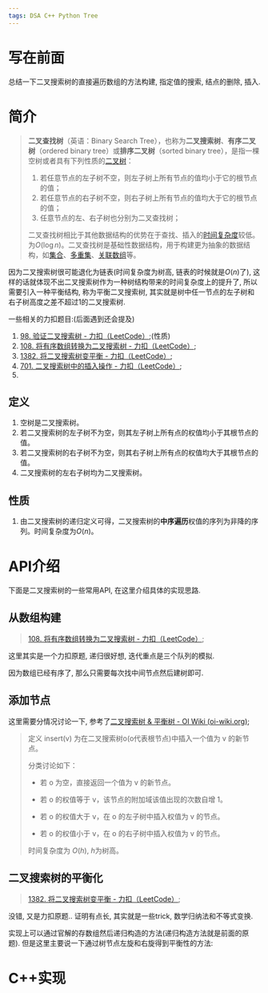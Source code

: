 ```yaml
---
tags: DSA C++ Python Tree
---
```


# 写在前面

总结一下二叉搜索树的直接遍历数组的方法构建, 指定值的搜索, 结点的删除, 插入.



# 简介

>   **二叉查找树**（英语：Binary Search Tree），也称为**二叉搜索树**、**有序二叉树**（ordered binary tree）或**排序二叉树**（sorted binary tree），是指一棵空树或者具有下列性质的[二叉树](https://zh.wikipedia.org/wiki/二叉树)：
>
>   1.  若任意节点的左子树不空，则左子树上所有节点的值均小于它的根节点的值；
>   2.  若任意节点的右子树不空，则右子树上所有节点的值均大于它的根节点的值；
>   3.  任意节点的左、右子树也分别为二叉查找树；
>
>   二叉查找树相比于其他数据结构的优势在于查找、插入的[时间复杂度](https://zh.wikipedia.org/wiki/时间复杂度)较低。为$O(\log n)$。二叉查找树是基础性数据结构，用于构建更为抽象的数据结构，如[集合](https://zh.wikipedia.org/wiki/集合_(计算机科学))、[多重集](https://zh.wikipedia.org/wiki/多重集)、[关联数组](https://zh.wikipedia.org/wiki/关联数组)等。

因为二叉搜索树很可能退化为链表(时间复杂度为树高, 链表的时候就是$O(n)$了), 这样的话就体现不出二叉搜索树作为一种树结构带来的时间复杂度上的提升了, 所以需要引入一种平衡结构, 称为平衡二叉搜索树, 其实就是树中任一节点的左子树和右子树高度之差不超过1的二叉搜索树. 

一些相关的力扣题目:(后面遇到还会提及)

1.   [98. 验证二叉搜索树 - 力扣（LeetCode）](https://leetcode.cn/problems/validate-binary-search-tree/);(性质)
2.   [108. 将有序数组转换为二叉搜索树 - 力扣（LeetCode）](https://leetcode.cn/problems/convert-sorted-array-to-binary-search-tree/);
3.   [1382. 将二叉搜索树变平衡 - 力扣（LeetCode）](https://leetcode.cn/problems/balance-a-binary-search-tree/);
4.   [701. 二叉搜索树中的插入操作 - 力扣（LeetCode）](https://leetcode.cn/problems/insert-into-a-binary-search-tree/);
5.   

## 定义

1.  空树是二叉搜索树。
2.  若二叉搜索树的左子树不为空，则其左子树上所有点的权值均小于其根节点的值。
3.  若二叉搜索树的右子树不为空，则其右子树上所有点的权值均大于其根节点的值。
4.  二叉搜索树的左右子树均为二叉搜索树。

## 性质

1.   由二叉搜索树的递归定义可得，二叉搜索树的**中序遍历**权值的序列为非降的序列。时间复杂度为$O(n)$。

# API介绍

下面是二叉搜索树的一些常用API, 在这里介绍具体的实现思路. 

## 从数组构建

>   [108. 将有序数组转换为二叉搜索树 - 力扣（LeetCode）](https://leetcode.cn/problems/convert-sorted-array-to-binary-search-tree/);

这里其实是一个力扣原题, 递归很好想, 迭代重点是三个队列的模拟. 

因为数组已经有序了, 那么只需要每次找中间节点然后建树即可. 



## 添加节点

这里需要分情况讨论一下, 参考了[二叉搜索树 & 平衡树 - OI Wiki (oi-wiki.org)](https://oi-wiki.org/ds/bst/);

>   定义 insert(v) 为在二叉搜索树o(o代表根节点)中插入一个值为 v 的新节点。
>
>   分类讨论如下：
>
>   -   若 o 为空，直接返回一个值为 v 的新节点。
>
>   -   若 o 的权值等于 v，该节点的附加域该值出现的次数自增 1。
>
>   -   若 o 的权值大于 v，在 o 的左子树中插入权值为 v 的节点。
>
>   -   若 o 的权值小于 v，在 o 的右子树中插入权值为 v 的节点。
>
>   时间复杂度为 $O(h)$, $h$为树高。



## 二叉搜索树的平衡化

>   [1382. 将二叉搜索树变平衡 - 力扣（LeetCode）](https://leetcode.cn/problems/balance-a-binary-search-tree/);

没错, 又是力扣原题.. 证明有点长, 其实就是一些trick, 数学归纳法和不等式变换. 

实现上可以通过官解的存数组然后递归构造的方法(递归构造方法就是前面的原题). 但是这里主要说一下通过树节点左旋和右旋得到平衡性的方法:



# C++实现